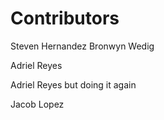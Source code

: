 # Contributors
Steven Hernandez
Bronwyn Wedig

Adriel Reyes

Adriel Reyes but doing it again

Jacob Lopez
